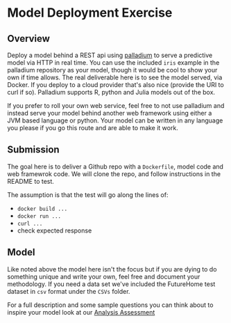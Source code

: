 # Model Deployment Exercise

## Overview
Deploy a model behind a REST api using [palladium](https://github.com/ottogroup/palladium) to serve a predictive model via HTTP in real time. You can use the included `iris` example in the palladium repository as your model, though it would be cool to show your own if time allows. The real deliverable here is to see the model served, via Docker. If you deploy to a cloud provider that's also nice (provide the URI to curl if so). Palladium supports R, python and Julia models out of the box.    

If you prefer to roll your own web service, feel free to not use palladium and instead serve your model behind another web framework using either a JVM based language or python. Your model can be written in any language you please if you go this route and are able to make it work.

## Submission
The goal here is to deliver a Github repo with a `Dockerfile`, model code and web framewrok code. We will clone the repo, and follow instructions in the README to test.

The assumption is that the test will go along the lines of:
- `docker build ...`
- `docker run ...`
- `curl ...`
- check expected response

## Model
Like noted above the model here isn't the focus but if you are dying to do something unique and write your own, feel free and document your methodology. If you need a data set we've included the FutureHome test dataset in `csv` format under the `CSVs` folder.  

For a full description and some sample questions you can think about to inspire your model look at our [Analysis Assessment](https://github.com/datascienceinc/assessments/tree/master/analysis-assesment)

